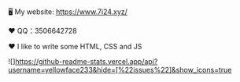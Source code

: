 🖥 My website: https://www.7i24.xyz/

❤️ QQ：3506642728

❤️ I like to write some HTML, CSS and JS

![]https://github-readme-stats.vercel.app/api?username=yellowface233&hide=[%22issues%22]&show_icons=true

